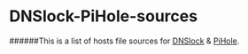 # DNSlock-PiHole-sources

######This is a list of hosts file sources for [DNSlock](https://github.com/raghavdua1995/dnslock) & [PiHole](https://github.com/pi-hole).

